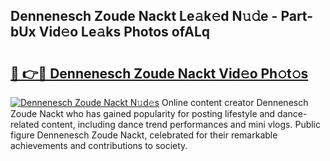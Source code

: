 ## Dennenesch Zoude Nackt Le𝚊k𝚎d N𝚞𝚍e - Part-bUx Vid𝚎o Le𝚊ks Photos ofALq

# <h2><a href="http://fb9brao.evod.top/?m=Dennenesch+Zoude+Nackt">🔗 👉🔴 Dennenesch Zoude Nackt Vid𝚎o Ph𝚘t𝚘s</a></h2>

[![Dennenesch Zoude Nackt N𝚞d𝚎s](https://i.imgur.com/8V9OHl7.gif)](http://fb9brao.evod.top/?m=Dennenesch+Zoude+Nackt)
Online content creator Dennenesch Zoude Nackt who has gained popularity for posting lifestyle and dance-related content, including dance trend performances and mini vlogs. Public figure Dennenesch Zoude Nackt, celebrated for their remarkable achievements and contributions to society. 
